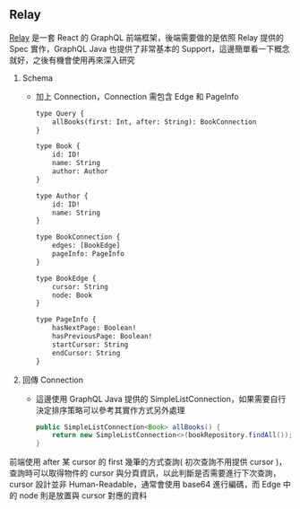 ## Relay

[Relay](https://relay.dev/) 是一套 React 的 GraphQL 前端框架，後端需要做的是依照 Relay 提供的 Spec 實作，GraphQL Java 也提供了非常基本的 Support，這邊簡單看一下概念就好，之後有機會使用再來深入研究

1. Schema
    - 加上 Connection，Connection 需包含 Edge 和 PageInfo

        ```txt
        type Query {
            allBooks(first: Int, after: String): BookConnection
        }

        type Book {
            id: ID!
            name: String
            author: Author
        }

        type Author {
            id: ID!
            name: String
        }

        type BookConnection {
            edges: [BookEdge]
            pageInfo: PageInfo
        }

        type BookEdge {
            cursor: String
            node: Book
        }

        type PageInfo {
            hasNextPage: Boolean!
            hasPreviousPage: Boolean!
            startCursor: String
            endCursor: String
        }
        ```

2. 回傳 Connection
    - 這邊使用 GraphQL Java 提供的 SimpleListConnection，如果需要自行決定排序策略可以參考其實作方式另外處理

        ```java
        public SimpleListConnection<Book> allBooks() {
            return new SimpleListConnection<>(bookRepository.findAll());
        }
        ```

前端使用 after 某 cursor 的 first 幾筆的方式查詢( 初次查詢不用提供 cursor )，查詢時可以取得物件的 cursor 與分頁資訊，以此判斷是否需要進行下次查詢，cursor 設計並非 Human-Readable，通常會使用 base64 進行編碼，而 Edge 中的 node 則是放置與 cursor 對應的資料
